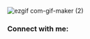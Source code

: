 ![ezgif com-gif-maker (2)](https://user-images.githubusercontent.com/102249253/162648945-ae67b9df-1978-42a8-9a39-253ff4c83468.gif)
<h3 align="left">Connect with me:</h3>
<p align="left">
</p>


<!--
**patyandre/patyandre** is a ✨ _special_ ✨ repository because its `README.md` (this file) appears on your GitHub profile.

Here are some ideas to get you started:

- 🔭 I’m currently working on ...
- 🌱 I’m currently learning ...
- 👯 I’m looking to collaborate on ...
- 🤔 I’m looking for help with ...
- 💬 Ask me about ...
- 📫 How to reach me: ...
- 😄 Pronouns: ...
- ⚡ Fun fact: ...
-->
